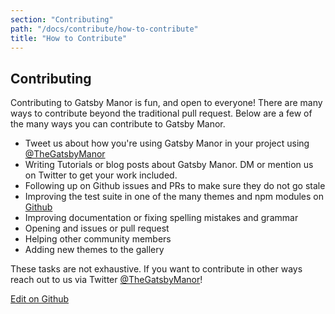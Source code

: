 ```yaml
---
section: "Contributing"
path: "/docs/contribute/how-to-contribute"
title: "How to Contribute"
---
```


## Contributing
Contributing to Gatsby Manor is fun, and open to everyone! There are many ways to contribute
beyond the traditional pull request. Below are a few of the many ways you can
contribute to Gatsby Manor.

- Tweet us about how you're using Gatsby Manor in your project using [@TheGatsbyManor](https://twitter.com/TheGatsbyManor)
- Writing Tutorials or blog posts about Gatsby Manor. DM or mention us on Twitter
 to get your work included.
- Following up on Github issues and PRs to make sure they do not go stale
- Improving the test suite in one of the many themes and npm modules on [Github](https://github.com/gatsbymanor)
- Improving documentation or fixing spelling mistakes and grammar
- Opening and issues or pull request
- Helping other community members
- Adding new themes to the gallery

These tasks are not exhaustive. If you want to contribute in other ways reach
out to us via Twitter [@TheGatsbyManor](https://twitter.com/TheGatsbyManor)!

[Edit on Github](https://github.com/gatsbymanor/gatsby-manor-content)
